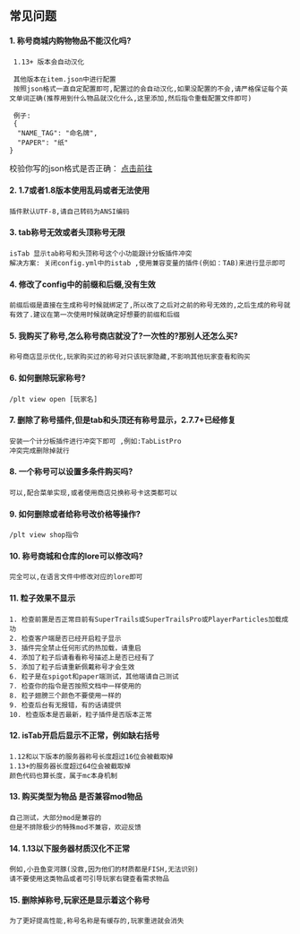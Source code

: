 ## 常见问题

#### 1. 称号商城内购物物品不能汉化吗?

```
 1.13+ 版本会自动汉化
 
 其他版本在item.json中进行配置
 按照json格式一直自定配置即可,配置过的会自动汉化,如果没配置的不会,请严格保证每个英文单词正确(推荐用到什么物品就汉化什么,这里添加,然后指令重载配置文件即可)
 
 例子:
 {
  "NAME_TAG": "命名牌",
  "PAPER": "纸"
}
```

校验你写的json格式是否正确： [点击前往](https://www.json.cn/)

#### 2. 1.7或者1.8版本使用乱码或者无法使用

```
插件默认UTF-8,请自己转码为ANSI编码
```

#### 3. tab称号无效或者头顶称号无限

```
isTab 显示tab称号和头顶称号这个小功能跟计分板插件冲突
解决方案: 关闭config.yml中的istab ,使用兼容变量的插件(例如：TAB)来进行显示即可
```

#### 4. 修改了config中的前缀和后缀,没有生效

```
前缀后缀是直接在生成称号时候就绑定了,所以改了之后对之前的称号无效的,之后生成的称号就有效了.建议在第一次使用时候就确定好想要的前缀和后缀
```

#### 5. 我购买了称号,怎么称号商店就没了?一次性的?那别人还怎么买?

```
称号商店显示优化,玩家购买过的称号对只该玩家隐藏,不影响其他玩家查看和购买
```

#### 6. 如何删除玩家称号?

```
/plt view open [玩家名]
```

#### 7. 删除了称号插件,但是tab和头顶还有称号显示，2.7.7+已经修复

```
安装一个计分板插件进行冲突下即可 ,例如:TabListPro
冲突完成删除掉就行
```

#### 8. 一个称号可以设置多条件购买吗?

```
可以,配合菜单实现,或者使用商店兑换称号卡这类都可以
```

#### 9. 如何删除或者给称号改价格等操作?

```
/plt view shop指令
```

#### 10. 称号商城和仓库的lore可以修改吗?

```
完全可以,在语言文件中修改对应的lore即可
```

#### 11. 粒子效果不显示

```
1. 检查前置是否正常目前有SuperTrails或SuperTrailsPro或PlayerParticles加载成功
2. 检查客户端是否已经开启粒子显示
3. 插件完全禁止任何形式的热加载，请重启
4. 添加了粒子后请看看称号描述上是否已经有了
5. 添加了粒子后请重新佩戴称号才会生效
6. 粒子是在spigot和paper端测试，其他端请自己测试
7. 检查你的指令是否按照文档中一样使用的
8. 粒子翅膀三个颜色不要使用一样的
9. 检查后台有无报错，有的话请提供
10. 检查版本是否最新，粒子插件是否版本正常
```

#### 12. isTab开启后显示不正常，例如缺右括号

```
1.12和以下版本的服务器称号长度超过16位会被截取掉
1.13+的服务器长度超过64位会被截取掉
颜色代码也算长度，属于mc本身机制
```

#### 13. 购买类型为物品 是否兼容mod物品

```
自己测试，大部分mod是兼容的
但是不排除极少的特殊mod不兼容，欢迎反馈
```

#### 14. 1.13以下服务器材质汉化不正常

```
例如,小丑鱼变河豚(没救,因为他们的材质都是FISH,无法识别)
请不要使用这类物品或者可引导玩家右键查看需求物品
```

#### 15. 删除掉称号,玩家还是显示着这个称号

```
为了更好提高性能,称号名称是有缓存的,玩家重进就会消失
```